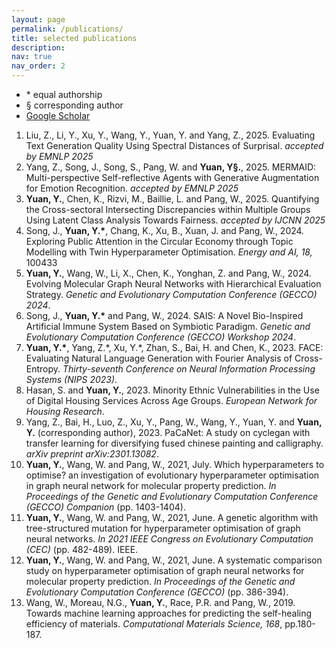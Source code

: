 ```yaml
---
layout: page
permalink: /publications/
title: selected publications
description: 
nav: true
nav_order: 2
---
```

* \* equal authorship
* § corresponding author
* <a href= 'https://scholar.google.com/citations?user=nT2T8M4AAAAJ&hl=en'>Google Scholar</a>

<ol>
<li>Liu, Z., Li, Y., Xu, Y., Wang, Y., Yuan, Y. and Yang, Z., 2025. Evaluating Text Generation Quality Using Spectral Distances of Surprisal. <i>accepted by EMNLP 2025</i></li>

<li>Yang, Z., Song, J., Song, S., Pang, W. and <b>Yuan, Y§.</b>, 2025. MERMAID: Multi-perspective Self-reflective Agents with Generative Augmentation for Emotion Recognition. <i>accepted by EMNLP 2025</i></li>

<li><b>Yuan, Y.</b>, Chen, K., Rizvi, M., Baillie, L. and Pang, W., 2025. Quantifying the Cross-sectoral Intersecting Discrepancies within Multiple Groups Using Latent Class Analysis Towards Fairness. <i>accepted by IJCNN 2025</i></li>

<li>Song, J., <b>Yuan, Y.*</b>, Chang, K., Xu, B., Xuan, J. and Pang, W., 2024. Exploring Public Attention in the Circular Economy through Topic Modelling with Twin Hyperparameter Optimisation. <i>Energy and AI, 18,</i> 100433</li>

<li><b>Yuan, Y.</b>, Wang, W., Li, X., Chen, K., Yonghan, Z. and Pang, W., 2024. Evolving Molecular Graph Neural Networks with Hierarchical Evaluation Strategy. <i>Genetic and Evolutionary Computation Conference (GECCO) 2024</i>.</li>

<li>Song, J., <b>Yuan, Y.*</b> and Pang, W., 2024. SAIS: A Novel Bio-Inspired Artificial Immune System Based on Symbiotic Paradigm. <i>Genetic and Evolutionary Computation Conference (GECCO) Workshop 2024</i>.</li>

<li><b>Yuan, Y.*</b>, Yang, Z.*, Xu, Y.*, Zhan, S., Bai, H. and Chen, K., 2023. FACE: Evaluating Natural Language Generation with Fourier Analysis of Cross-Entropy. <i>Thirty-seventh Conference on Neural Information Processing Systems (NIPS 2023)</i>.</li>

<li>Hasan, S. and <b>Yuan, Y.</b>, 2023. Minority Ethnic Vulnerabilities in the Use of Digital Housing Services Across Age Groups. <i>European Network for Housing Research</i>.</li>

<li>Yang, Z., Bai, H., Luo, Z., Xu, Y., Pang, W., Wang, Y., Yuan, Y. and <b>Yuan, Y.</b> (corresponding author), 2023. PaCaNet: A study on cyclegan with transfer learning for diversifying fused chinese painting and calligraphy. <i>arXiv preprint arXiv:2301.13082</i>.</li>

<li><b>Yuan, Y.</b>, Wang, W. and Pang, W., 2021, July. Which hyperparameters to optimise? an investigation of evolutionary hyperparameter optimisation in graph neural network for molecular property prediction. <i>In Proceedings of the Genetic and Evolutionary Computation Conference (GECCO) Companion</i> (pp. 1403-1404).</li>

<li><b>Yuan, Y.</b>, Wang, W. and Pang, W., 2021, June. A genetic algorithm with tree-structured mutation for hyperparameter optimisation of graph neural networks. <i>In 2021 IEEE Congress on Evolutionary Computation (CEC) </i>(pp. 482-489). IEEE.</li>

<li><b>Yuan, Y.</b>, Wang, W. and Pang, W., 2021, June. A systematic comparison study on hyperparameter optimisation of graph neural networks for molecular property prediction. <i>In Proceedings of the Genetic and Evolutionary Computation Conference (GECCO)</i> (pp. 386-394).</li>

<!-- <li><b>Yuan, Y.*</b>, Wang, W.*, Coghill, G.M. and Pang, W., 2021. A novel genetic algorithm with hierarchical evaluation strategy for hyperparameter optimisation of graph neural networks.  <i>arXiv preprint arXiv:2101.09300</i>.</li> -->

<li>Wang, W., Moreau, N.G., <b>Yuan, Y.</b>, Race, P.R. and Pang, W., 2019. Towards machine learning approaches for predicting the self-healing efficiency of materials.  <i>Computational Materials Science, 168</i>, pp.180-187.</li>